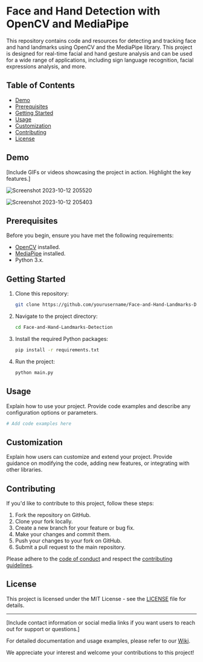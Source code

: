 # Face and Hand Detection with OpenCV and MediaPipe

This repository contains code and resources for detecting and tracking face and hand landmarks using OpenCV and the MediaPipe library. This project is designed for real-time facial and hand gesture analysis and can be used for a wide range of applications, including sign language recognition, facial expressions analysis, and more.

## Table of Contents

- [Demo](#demo)
- [Prerequisites](#prerequisites)
- [Getting Started](#getting-started)
- [Usage](#usage)
- [Customization](#customization)
- [Contributing](#contributing)
- [License](#license)

## Demo

[Include GIFs or videos showcasing the project in action. Highlight the key features.]

 ![Screenshot 2023-10-12 205520](https://github.com/Methilesh/Face-and-Hand-Landmarks-Detection-/assets/141352214/5a814874-125e-4489-90c0-1477c3a955a2)

![Screenshot 2023-10-12 205403](https://github.com/Methilesh/Face-and-Hand-Landmarks-Detection-/assets/141352214/6c3b8bbf-d617-4062-be0d-fd7c3e252f28)

## Prerequisites

Before you begin, ensure you have met the following requirements:

- [OpenCV](https://opencv.org/) installed.
- [MediaPipe](https://mediapipe.dev/) installed.
- Python 3.x.

## Getting Started

1. Clone this repository:

   ```bash
   git clone https://github.com/yourusername/Face-and-Hand-Landmarks-Detection.git
   ```

2. Navigate to the project directory:

   ```bash
   cd Face-and-Hand-Landmarks-Detection
   ```

3. Install the required Python packages:

   ```bash
   pip install -r requirements.txt
   ```

4. Run the project:

   ```bash
   python main.py
   ```

## Usage

Explain how to use your project. Provide code examples and describe any configuration options or parameters.

```python
# Add code examples here
```

## Customization

Explain how users can customize and extend your project. Provide guidance on modifying the code, adding new features, or integrating with other libraries.

## Contributing

If you'd like to contribute to this project, follow these steps:

1. Fork the repository on GitHub.
2. Clone your fork locally.
3. Create a new branch for your feature or bug fix.
4. Make your changes and commit them.
5. Push your changes to your fork on GitHub.
6. Submit a pull request to the main repository.

Please adhere to the [code of conduct](CODE_OF_CONDUCT.md) and respect the [contributing guidelines](CONTRIBUTING.md).

## License

This project is licensed under the MIT License - see the [LICENSE](LICENSE) file for details.

---

[Include contact information or social media links if you want users to reach out for support or questions.]

For detailed documentation and usage examples, please refer to our [Wiki](https://github.com/yourusername/Face-and-Hand-Landmarks-Detection/wiki).

We appreciate your interest and welcome your contributions to this project!


